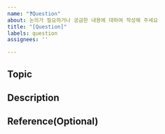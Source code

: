 ```yaml
---
name: "❓Question"
about: 논의가 필요하거나 궁금한 내용에 대하여 작성해 주세요
title: "[Question]"
labels: question
assignees: ''

---
```


## **Topic**
<!-- 논의/질문의 주제를 작성해 주세요. -->

## **Description**
<!-- 주제에 대한 내용을 설명해 주세요. -->

## **Reference(Optional)**
<!-- 논의/질문에 대하여 참고할 사항이 있다면 작성해 주세요. -->
